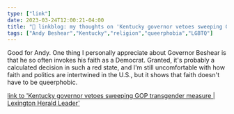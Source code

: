 ```yaml
---
type: ["link"]
date: 2023-03-24T12:00:21-04:00
title: "🔗 linkblog: my thoughts on 'Kentucky governor vetoes sweeping GOP transgender measure | Lexington Herald Leader'"
tags: ["Andy Beshear","Kentucky","religion","queerphobia","LGBTQ"]
---
```

Good for Andy. One thing I personally appreciate about Governor Beshear is that he so often invokes his faith as a Democrat. Granted, it's probably a calculated decision in such a red state, and I'm still uncomfortable with how faith and politics are intertwined in the U.S., but it shows that faith doesn't have to be queerphobic.  
 

[link to 'Kentucky governor vetoes sweeping GOP transgender measure | Lexington Herald Leader'](https://www.kentucky.com/news/health-and-medicine/article273548005.html)
